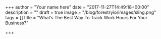 +++
author = "Your name here"
date = "2017-11-27T14:49:18+00:00"
description = ""
draft = true
image = "/blog/forestryio/images/sling.png"
tags = []
title = "What’s The Best Way To Track Work Hours For Your Business?"

+++
